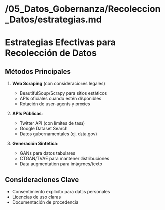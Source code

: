 # /05_Datos_Gobernanza/Recoleccion_Datos/estrategias.md
# Estrategias Efectivas para Recolección de Datos

## Métodos Principales
1. **Web Scraping** (con consideraciones legales)
   - BeautifulSoup/Scrapy para sitios estáticos
   - APIs oficiales cuando estén disponibles
   - Rotación de user-agents y proxies

2. **APIs Públicas**:
   - Twitter API (con límites de tasa)
   - Google Dataset Search
   - Datos gubernamentales (ej. data.gov)

3. **Generación Sintética**:
   - GANs para datos tabulares
   - CTGAN/TVAE para mantener distribuciones
   - Data augmentation para imágenes/texto

## Consideraciones Clave
- Consentimiento explícito para datos personales
- Licencias de uso claras
- Documentación de procedencia